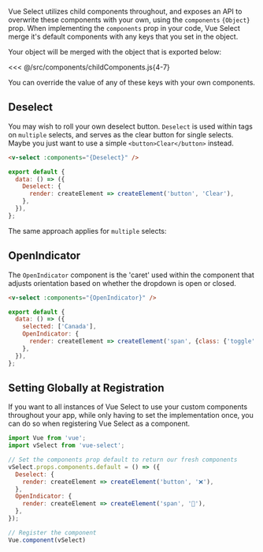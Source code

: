 Vue Select utilizes child components throughout, and exposes an API to overwrite these components 
with your own, using the `components` `{Object}` prop. When implementing the `components` prop in 
your code, Vue Select merge it's default components with any keys that you set in the object.

Your object will be merged with the object that is exported below:
                   
<<< @/src/components/childComponents.js{4-7}

You can override the value of any of these keys with your own components.

## Deselect <Badge text="v3.1.0+" />

You may wish to roll your own deselect button. `Deselect` is used within tags on 
`multiple` selects, and serves as the clear button for single selects. Maybe you just want to use
a simple `<button>Clear</button>` instead.

```html
<v-select :components="{Deselect}" />
``` 

```js
export default {
  data: () => ({
    Deselect: {
      render: createElement => createElement('button', 'Clear'),
    },
  }),
};
```

<ClientOnly>
  <ClearButtonOverride />
</ClientOnly>

The same approach applies for `multiple` selects:

<MultipleClearButtonOverride />

## OpenIndicator  <Badge text="v3.1.0+" />

The `OpenIndicator` component is the 'caret' used within the component that adjusts orientation
based on whether the dropdown is open or closed.

```html
<v-select :components="{OpenIndicator}" />
```
```js
export default {
  data: () => ({
    selected: ['Canada'],
    OpenIndicator: {
      render: createElement => createElement('span', {class: {'toggle': true}}),
    },
  }),
};
```

<ClientOnly>
  <OpenIndicatorOverride />
</ClientOnly>

## Setting Globally at Registration

If you want to all instances of Vue Select to use your custom components throughout your app, while
only having to set the implementation once, you can do so when registering Vue Select as a component.

```js
import Vue from 'vue';
import vSelect from 'vue-select';

// Set the components prop default to return our fresh components 
vSelect.props.components.default = () => ({
  Deselect: {
    render: createElement => createElement('button', '❌'),
  },
  OpenIndicator: {
    render: createElement => createElement('span', '🔽'),
  },
});

// Register the component
Vue.component(vSelect)
```

<ClientOnly>
  <CustomComponentRegistration />
</ClientOnly>


